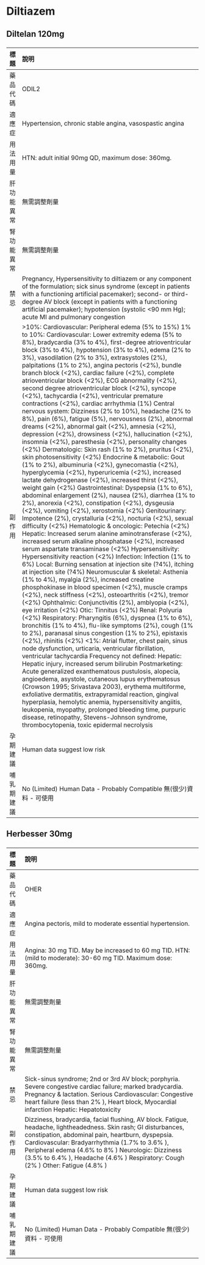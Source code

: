 # Diltiazem

## Diltelan 120mg

##### 

| 標題       | 說明                                                                                                                                                                                                                                                                                                                                                                                                                                                                                                                                                                                                                                                                                                                                                                                                                                                                                                                                                                                                                                                                                                                                                                                                                                                                                                                                                                                                                                                                                                                                                                                                                                                                                                                                                                                                                                                                                                                                                                                                                                                                                                                                                                                                                                                                                                                                                                                                                                                                                                                                                                                                                                                                                                                                                                                                                                                                                                                                                                                                                    |
|:-----------|:------------------------------------------------------------------------------------------------------------------------------------------------------------------------------------------------------------------------------------------------------------------------------------------------------------------------------------------------------------------------------------------------------------------------------------------------------------------------------------------------------------------------------------------------------------------------------------------------------------------------------------------------------------------------------------------------------------------------------------------------------------------------------------------------------------------------------------------------------------------------------------------------------------------------------------------------------------------------------------------------------------------------------------------------------------------------------------------------------------------------------------------------------------------------------------------------------------------------------------------------------------------------------------------------------------------------------------------------------------------------------------------------------------------------------------------------------------------------------------------------------------------------------------------------------------------------------------------------------------------------------------------------------------------------------------------------------------------------------------------------------------------------------------------------------------------------------------------------------------------------------------------------------------------------------------------------------------------------------------------------------------------------------------------------------------------------------------------------------------------------------------------------------------------------------------------------------------------------------------------------------------------------------------------------------------------------------------------------------------------------------------------------------------------------------------------------------------------------------------------------------------------------------------------------------------------------------------------------------------------------------------------------------------------------------------------------------------------------------------------------------------------------------------------------------------------------------------------------------------------------------------------------------------------------------------------------------------------------------------------------------------------------|
| 藥品代碼   | ODIL2                                                                                                                                                                                                                                                                                                                                                                                                                                                                                                                                                                                                                                                                                                                                                                                                                                                                                                                                                                                                                                                                                                                                                                                                                                                                                                                                                                                                                                                                                                                                                                                                                                                                                                                                                                                                                                                                                                                                                                                                                                                                                                                                                                                                                                                                                                                                                                                                                                                                                                                                                                                                                                                                                                                                                                                                                                                                                                                                                                                                                   |
| 適應症     | Hypertension, chronic stable angina, vasospastic angina                                                                                                                                                                                                                                                                                                                                                                                                                                                                                                                                                                                                                                                                                                                                                                                                                                                                                                                                                                                                                                                                                                                                                                                                                                                                                                                                                                                                                                                                                                                                                                                                                                                                                                                                                                                                                                                                                                                                                                                                                                                                                                                                                                                                                                                                                                                                                                                                                                                                                                                                                                                                                                                                                                                                                                                                                                                                                                                                                                 |
| 用法用量   | HTN: adult initial 90mg QD, maximum dose: 360mg.                                                                                                                                                                                                                                                                                                                                                                                                                                                                                                                                                                                                                                                                                                                                                                                                                                                                                                                                                                                                                                                                                                                                                                                                                                                                                                                                                                                                                                                                                                                                                                                                                                                                                                                                                                                                                                                                                                                                                                                                                                                                                                                                                                                                                                                                                                                                                                                                                                                                                                                                                                                                                                                                                                                                                                                                                                                                                                                                                                        |
| 肝功能異常 | 無需調整劑量                                                                                                                                                                                                                                                                                                                                                                                                                                                                                                                                                                                                                                                                                                                                                                                                                                                                                                                                                                                                                                                                                                                                                                                                                                                                                                                                                                                                                                                                                                                                                                                                                                                                                                                                                                                                                                                                                                                                                                                                                                                                                                                                                                                                                                                                                                                                                                                                                                                                                                                                                                                                                                                                                                                                                                                                                                                                                                                                                                                                            |
| 腎功能異常 | 無需調整劑量                                                                                                                                                                                                                                                                                                                                                                                                                                                                                                                                                                                                                                                                                                                                                                                                                                                                                                                                                                                                                                                                                                                                                                                                                                                                                                                                                                                                                                                                                                                                                                                                                                                                                                                                                                                                                                                                                                                                                                                                                                                                                                                                                                                                                                                                                                                                                                                                                                                                                                                                                                                                                                                                                                                                                                                                                                                                                                                                                                                                            |
| 禁忌       | Pregnancy, Hypersensitivity to diltiazem or any component of the formulation; sick sinus syndrome (except in patients with a functioning artificial pacemaker); second- or third-degree AV block (except in patients with a functioning artificial pacemaker); hypotension (systolic <90 mm Hg); acute MI and pulmonary congestion                                                                                                                                                                                                                                                                                                                                                                                                                                                                                                                                                                                                                                                                                                                                                                                                                                                                                                                                                                                                                                                                                                                                                                                                                                                                                                                                                                                                                                                                                                                                                                                                                                                                                                                                                                                                                                                                                                                                                                                                                                                                                                                                                                                                                                                                                                                                                                                                                                                                                                                                                                                                                                                                                      |
| 副作用     | >10%: Cardiovascular: Peripheral edema (5% to 15%) 1% to 10%: Cardiovascular: Lower extremity edema (5% to 8%), bradycardia (3% to 4%), first-degree atrioventricular block (3% to 4%), hypotension (3% to 4%), edema (2% to 3%), vasodilation (2% to 3%), extrasystoles (2%), palpitations (1% to 2%), angina pectoris (<2%), bundle branch block (<2%), cardiac failure (<2%), complete atrioventricular block (<2%), ECG abnormality (<2%), second degree atrioventricular block (<2%), syncope (<2%), tachycardia (<2%), ventricular premature contractions (<2%), cardiac arrhythmia (1%) Central nervous system: Dizziness (2% to 10%), headache (2% to 8%), pain (6%), fatigue (5%), nervousness (2%), abnormal dreams (<2%), abnormal gait (<2%), amnesia (<2%), depression (<2%), drowsiness (<2%), hallucination (<2%), insomnia (<2%), paresthesia (<2%), personality changes (<2%) Dermatologic: Skin rash (1% to 2%), pruritus (<2%), skin photosensitivity (<2%) Endocrine & metabolic: Gout (1% to 2%), albuminuria (<2%), gynecomastia (<2%), hyperglycemia (<2%), hyperuricemia (<2%), increased lactate dehydrogenase (<2%), increased thirst (<2%), weight gain (<2%) Gastrointestinal: Dyspepsia (1% to 6%), abdominal enlargement (2%), nausea (2%), diarrhea (1% to 2%), anorexia (<2%), constipation (<2%), dysgeusia (<2%), vomiting (<2%), xerostomia (<2%) Genitourinary: Impotence (2%), crystalluria (<2%), nocturia (<2%), sexual difficulty (<2%) Hematologic & oncologic: Petechia (<2%) Hepatic: Increased serum alanine aminotransferase (<2%), increased serum alkaline phosphatase (<2%), increased serum aspartate transaminase (<2%) Hypersensitivity: Hypersensitivity reaction (<2%) Infection: Infection (1% to 6%) Local: Burning sensation at injection site (?4%), itching at injection site (?4%) Neuromuscular & skeletal: Asthenia (1% to 4%), myalgia (2%), increased creatine phosphokinase in blood specimen (<2%), muscle cramps (<2%), neck stiffness (<2%), osteoarthritis (<2%), tremor (<2%) Ophthalmic: Conjunctivitis (2%), amblyopia (<2%), eye irritation (<2%) Otic: Tinnitus (<2%) Renal: Polyuria (<2%) Respiratory: Pharyngitis (6%), dyspnea (1% to 6%), bronchitis (1% to 4%), flu-like symptoms (2%), cough (1% to 2%), paranasal sinus congestion (1% to 2%), epistaxis (<2%), rhinitis (<2%) <1%: Atrial flutter, chest pain, sinus node dysfunction, urticaria, ventricular fibrillation, ventricular tachycardia Frequency not defined: Hepatic: Hepatic injury, increased serum bilirubin Postmarketing: Acute generalized exanthematous pustulosis, alopecia, angioedema, asystole, cutaneous lupus erythematosus (Crowson 1995; Srivastava 2003), erythema multiforme, exfoliative dermatitis, extrapyramidal reaction, gingival hyperplasia, hemolytic anemia, hypersensitivity angiitis, leukopenia, myopathy, prolonged bleeding time, purpuric disease, retinopathy, Stevens-Johnson syndrome, thrombocytopenia, toxic epidermal necrolysis |
| 孕期建議   | Human data suggest low risk                                                                                                                                                                                                                                                                                                                                                                                                                                                                                                                                                                                                                                                                                                                                                                                                                                                                                                                                                                                                                                                                                                                                                                                                                                                                                                                                                                                                                                                                                                                                                                                                                                                                                                                                                                                                                                                                                                                                                                                                                                                                                                                                                                                                                                                                                                                                                                                                                                                                                                                                                                                                                                                                                                                                                                                                                                                                                                                                                                                             |
| 哺乳期建議 | No (Limited) Human Data - Probably Compatible 無(很少)資料 - 可使用                                                                                                                                                                                                                                                                                                                                                                                                                                                                                                                                                                                                                                                                                                                                                                                                                                                                                                                                                                                                                                                                                                                                                                                                                                                                                                                                                                                                                                                                                                                                                                                                                                                                                                                                                                                                                                                                                                                                                                                                                                                                                                                                                                                                                                                                                                                                                                                                                                                                                                                                                                                                                                                                                                                                                                                                                                                                                                                                                     |

## Herbesser 30mg

##### 

| 標題       | 說明                                                                                                                                                                                                                                                                                                                                                           |
|:-----------|:---------------------------------------------------------------------------------------------------------------------------------------------------------------------------------------------------------------------------------------------------------------------------------------------------------------------------------------------------------------|
| 藥品代碼   | OHER                                                                                                                                                                                                                                                                                                                                                           |
| 適應症     | Angina pectoris, mild to moderate essential hypertension.                                                                                                                                                                                                                                                                                                      |
| 用法用量   | Angina: 30 mg TID. May be increased to 60 mg TID. HTN: (mild to moderate): 30-60 mg TID. Maximum dose: 360mg.                                                                                                                                                                                                                                                  |
| 肝功能異常 | 無需調整劑量                                                                                                                                                                                                                                                                                                                                                   |
| 腎功能異常 | 無需調整劑量                                                                                                                                                                                                                                                                                                                                                   |
| 禁忌       | Sick-sinus syndrome; 2nd or 3rd AV block; porphyria. Severe congestive cardiac failure; marked bradycardia. Pregnancy & lactation. Serious Cardiovascular: Congestive heart failure (less than 2% ), Heart block, Myocardial infarction Hepatic: Hepatotoxicity                                                                                                |
| 副作用     | Dizziness, bradycardia, facial flushing, AV block. Fatigue, headache, lightheadedness. Skin rash; GI disturbances, constipation, abdominal pain, heartburn, dyspepsia. Cardiovascular: Bradyarrhythmia (1.7% to 3.6% ), Peripheral edema (4.6% to 8% ) Neurologic: Dizziness (3.5% to 6.4% ), Headache (4.6% ) Respiratory: Cough (2% ) Other: Fatigue (4.8% ) |
| 孕期建議   | Human data suggest low risk                                                                                                                                                                                                                                                                                                                                    |
| 哺乳期建議 | No (Limited) Human Data - Probably Compatible 無(很少)資料 - 可使用                                                                                                                                                                                                                                                                                            |


